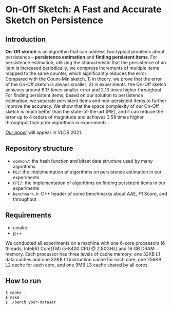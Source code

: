 # On-Off Sketch: A Fast and Accurate Sketch on Persistence

## Introduction

**On-Off sketch** is an algorithm that can address two typical problems about persistence – **persistence estimation** and **finding persistent items**. For persistence estimation, utilizing the characteristic that the persistence of an item is increased periodically, we compress increments of multiple items mapped to the same counter, which significantly reduces the error. Compared with the Count-Min sketch, 1) in theory, we prove that the error of the On-Off sketch is always smaller; 2) in experiments, the On-Off sketch achieves around 6.17 times smaller error and 2.13 times higher throughput. For finding persistent items, based on our solution to persistence estimation, we separate persistent items and non-persistent items to further improve the accuracy. We show that the space complexity of our On-Off sketch is much better than the state-of-the-art (PIE), and it can reduce the error up to 4 orders of magnitude and achieves 3.58 times higher throughput than prior algorithms in experiments.

[*Our paper*](https://yindazhang.github.io/files/on-off-sketch.pdf) will appear in VLDB 2021.

## Repository structure

*  `common/`: the hash function and bitset data structure used by many algorithms
*  `PE/`: the implementation of algorithms on persistence estimation in our experiments
*  `FPI/`: the implementation of algorithms on finding persistent items in our experiments
*  `benchmark.h`: C++ header of some benchmarks about AAE, F1 Score, and throughput

## Requirements

- cmake
- g++

We conducted all experiments on a machine with one 6-core processors (6 threads, Intel(R) Core(TM) i5-8400 CPU @ 2.80GHz) and 16 GB DRAM memory. Each processor has three levels of cache memory: one 32KB L1 data caches and one 32KB L1 instruction cache for each core, one 256KB L2 cache for each core, and one 9MB L3 cache shared by all cores.

## How to run

```bash
$ cmake .
$ make
$ ./bench your-dataset
```
